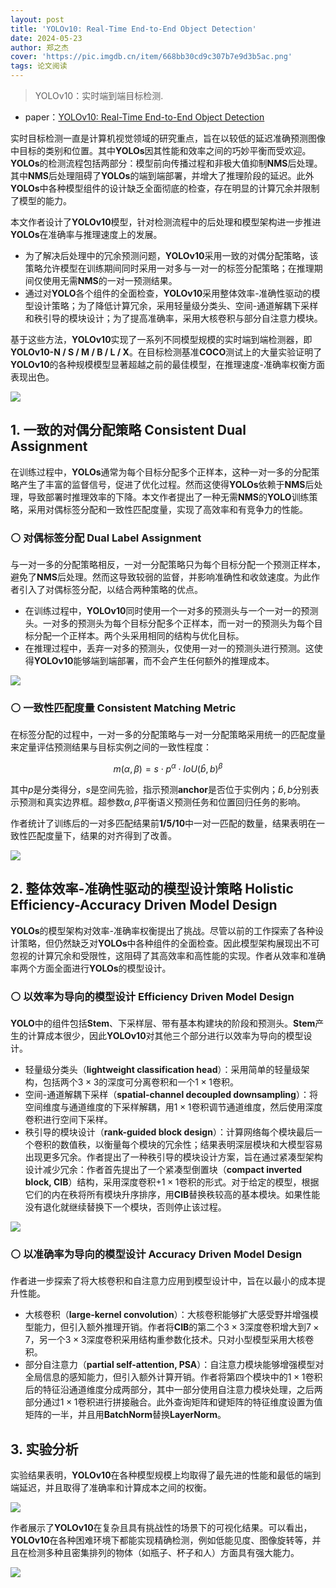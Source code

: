 ```yaml
---
layout: post
title: 'YOLOv10: Real-Time End-to-End Object Detection'
date: 2024-05-23
author: 郑之杰
cover: 'https://pic.imgdb.cn/item/668bb30cd9c307b7e9d3b5ac.png'
tags: 论文阅读
---
```


> YOLOv10：实时端到端目标检测.

- paper：[YOLOv10: Real-Time End-to-End Object Detection](https://arxiv.org/abs/2405.14458)

实时目标检测一直是计算机视觉领域的研究重点，旨在以较低的延迟准确预测图像中目标的类别和位置。其中**YOLOs**因其性能和效率之间的巧妙平衡而受欢迎。**YOLOs**的检测流程包括两部分：模型前向传播过程和非极大值抑制**NMS**后处理。其中**NMS**后处理阻碍了**YOLOs**的端到端部署，并增大了推理阶段的延迟。此外**YOLOs**中各种模型组件的设计缺乏全面彻底的检查，存在明显的计算冗余并限制了模型的能力。

本文作者设计了**YOLOv10**模型，针对检测流程中的后处理和模型架构进一步推进**YOLOs**在准确率与推理速度上的发展。
- 为了解决后处理中的冗余预测问题，**YOLOv10**采用一致的对偶分配策略，该策略允许模型在训练期间同时采用一对多与一对一的标签分配策略；在推理期间仅使用无需**NMS**的一对一预测结果。
- 通过对**YOLO**各个组件的全面检查，**YOLOv10**采用整体效率-准确性驱动的模型设计策略；为了降低计算冗余，采用轻量级分类头、空间-通道解耦下采样和秩引导的模块设计；为了提高准确率，采用大核卷积与部分自注意力模块。

基于这些方法，**YOLOv10**实现了一系列不同模型规模的实时端到端检测器，即**YOLOv10-N / S / M / B / L / X**。在目标检测基准**COCO**测试上的大量实验证明了**YOLOv10**的各种规模模型显著超越之前的最佳模型，在推理速度-准确率权衡方面表现出色。

![](https://pic.imgdb.cn/item/668bc2a1d9c307b7e9e9ef5d.png)

## 1. 一致的对偶分配策略 Consistent Dual Assignment

在训练过程中，**YOLOs**通常为每个目标分配多个正样本，这种一对一多的分配策略产生了丰富的监督信号，促进了优化过程。然而这使得**YOLOs**依赖于**NMS**后处理，导致部署时推理效率的下降。本文作者提出了一种无需**NMS**的**YOLO**训练策略，采用对偶标签分配和一致性匹配度量，实现了高效率和有竞争力的性能。

### ⚪ 对偶标签分配 Dual Label Assignment

与一对一多的分配策略相反，一对一分配策略只为每个目标分配一个预测正样本，避免了**NMS**后处理。然而这导致较弱的监督，并影响准确性和收敛速度。为此作者引入了对偶标签分配，以结合两种策略的优点。
- 在训练过程中，**YOLOv10**同时使用一个一对多的预测头与一个一对一的预测头。一对多的预测头为每个目标分配多个正样本，而一对一的预测头为每个目标分配一个正样本。两个头采用相同的结构与优化目标。
- 在推理过程中，丢弃一对多的预测头，仅使用一对一的预测头进行预测。这使得**YOLOv10**能够端到端部署，而不会产生任何额外的推理成本。

![](https://pic.imgdb.cn/item/668bca2cd9c307b7e9f4d5d1.png)


### ⚪ 一致性匹配度量 Consistent Matching Metric

在标签分配的过程中，一对一多的分配策略与一对一分配策略采用统一的匹配度量来定量评估预测结果与目标实例之间的一致性程度：

$$
m(\alpha, \beta) = s\cdot p^\alpha \cdot IoU(\hat{b},b)^\beta
$$

其中$p$是分类得分，$s$是空间先验，指示预测**anchor**是否位于实例内；$\hat{b},b$分别表示预测和真实边界框。超参数$\alpha,\beta$平衡语义预测任务和位置回归任务的影响。

作者统计了训练后的一对多匹配结果前**1/5/10**中一对一匹配的数量，结果表明在一致性匹配度量下，结果的对齐得到了改善。

![](https://pic.imgdb.cn/item/668bcd7ad9c307b7e9f9194b.png)


## 2. 整体效率-准确性驱动的模型设计策略 Holistic Efficiency-Accuracy Driven Model Design

**YOLOs**的模型架构对效率-准确率权衡提出了挑战。尽管以前的工作探索了各种设计策略，但仍然缺乏对**YOLOs**中各种组件的全面检查。因此模型架构展现出不可忽视的计算冗余和受限性，这阻碍了其高效率和高性能的实现。作者从效率和准确率两个方面全面进行**YOLOs**的模型设计。

### ⚪ 以效率为导向的模型设计 Efficiency Driven Model Design

**YOLO**中的组件包括**Stem**、下采样层、带有基本构建块的阶段和预测头。**Stem**产生的计算成本很少，因此**YOLOv10**对其他三个部分进行以效率为导向的模型设计。
- 轻量级分类头（**lightweight classification head**）：采用简单的轻量级架构，包括两个$3\times 3$的深度可分离卷积和一个$1\times 1$卷积。
- 空间-通道解耦下采样（**spatial-channel decoupled downsampling**）：将空间维度与通道维度的下采样解耦，用$1\times 1$卷积调节通道维度，然后使用深度卷积进行空间下采样。
- 秩引导的模块设计（**rank-guided block design**）：计算网络每个模块最后一个卷积的数值秩，以衡量每个模块的冗余性；结果表明深层模块和大模型容易出现更多冗余。作者提出了一种秩引导的模块设计方案，旨在通过紧凑型架构设计减少冗余：作者首先提出了一个紧凑型倒置块（**compact inverted block, CIB**）结构，采用深度卷积+$1\times 1$卷积的形式。对于给定的模型，根据它们的内在秩将所有模块升序排序，用**CIB**替换秩较高的基本模块。如果性能没有退化就继续替换下一个模块，否则停止该过程。

![](https://pic.imgdb.cn/item/668bd0a2d9c307b7e9fd2101.png)

### ⚪ 以准确率为导向的模型设计 Accuracy Driven Model Design

作者进一步探索了将大核卷积和自注意力应用到模型设计中，旨在以最小的成本提升性能。
- 大核卷积（**large-kernel convolution**）：大核卷积能够扩大感受野并增强模型能力，但引入额外推理开销。作者将**CIB**的第二个$3\times 3$深度卷积增大到$7\times 7$，另一个$3\times 3$深度卷积采用结构重参数化技术。只对小型模型采用大核卷积。
- 部分自注意力（**partial self-attention, PSA**）：自注意力模块能够增强模型对全局信息的感知能力，但引入额外计算开销。作者将第四个模块中的$1\times 1$卷积后的特征沿通道维度分成两部分，其中一部分使用自注意力模块处理，之后两部分通过$1\times 1$卷积进行拼接融合。此外查询矩阵和键矩阵的特征维度设置为值矩阵的一半，并且用**BatchNorm**替换**LayerNorm**。

## 3. 实验分析

实验结果表明，**YOLOv10**在各种模型规模上均取得了最先进的性能和最低的端到端延迟，并且取得了准确率和计算成本之间的权衡。

![](https://pic.imgdb.cn/item/668bd2efd9c307b7e9001108.png)

作者展示了**YOLOv10**在复杂且具有挑战性的场景下的可视化结果。可以看出，**YOLOv10**在各种困难环境下都能实现精确检测，例如低能见度、图像旋转等，并且在检测多种且密集排列的物体（如瓶子、杯子和人）方面具有强大能力。


![](https://pic.imgdb.cn/item/668bd3a5d9c307b7e901016f.png)